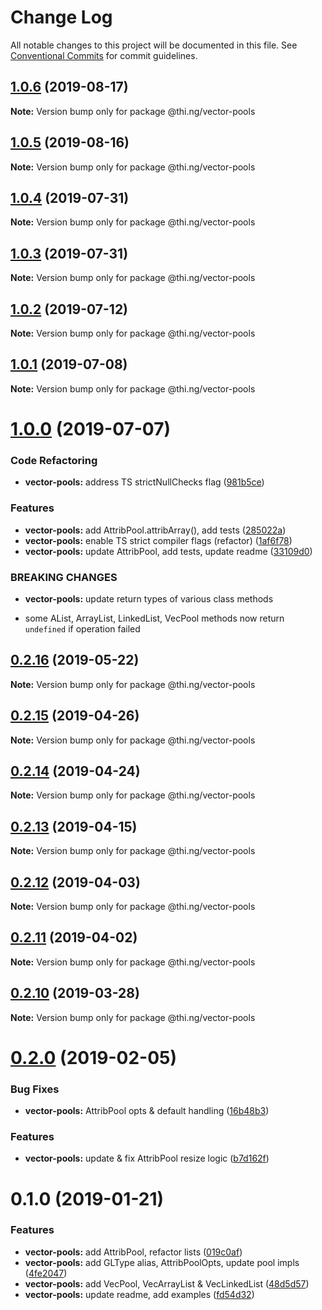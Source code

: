 # Change Log

All notable changes to this project will be documented in this file.
See [Conventional Commits](https://conventionalcommits.org) for commit guidelines.

## [1.0.6](https://github.com/thi-ng/umbrella/compare/@thi.ng/vector-pools@1.0.5...@thi.ng/vector-pools@1.0.6) (2019-08-17)

**Note:** Version bump only for package @thi.ng/vector-pools





## [1.0.5](https://github.com/thi-ng/umbrella/compare/@thi.ng/vector-pools@1.0.4...@thi.ng/vector-pools@1.0.5) (2019-08-16)

**Note:** Version bump only for package @thi.ng/vector-pools





## [1.0.4](https://github.com/thi-ng/umbrella/compare/@thi.ng/vector-pools@1.0.3...@thi.ng/vector-pools@1.0.4) (2019-07-31)

**Note:** Version bump only for package @thi.ng/vector-pools





## [1.0.3](https://github.com/thi-ng/umbrella/compare/@thi.ng/vector-pools@1.0.2...@thi.ng/vector-pools@1.0.3) (2019-07-31)

**Note:** Version bump only for package @thi.ng/vector-pools





## [1.0.2](https://github.com/thi-ng/umbrella/compare/@thi.ng/vector-pools@1.0.1...@thi.ng/vector-pools@1.0.2) (2019-07-12)

**Note:** Version bump only for package @thi.ng/vector-pools





## [1.0.1](https://github.com/thi-ng/umbrella/compare/@thi.ng/vector-pools@1.0.0...@thi.ng/vector-pools@1.0.1) (2019-07-08)

**Note:** Version bump only for package @thi.ng/vector-pools





# [1.0.0](https://github.com/thi-ng/umbrella/compare/@thi.ng/vector-pools@0.2.16...@thi.ng/vector-pools@1.0.0) (2019-07-07)


### Code Refactoring

* **vector-pools:** address TS strictNullChecks flag ([981b5ce](https://github.com/thi-ng/umbrella/commit/981b5ce))


### Features

* **vector-pools:** add AttribPool.attribArray(), add tests ([285022a](https://github.com/thi-ng/umbrella/commit/285022a))
* **vector-pools:** enable TS strict compiler flags (refactor) ([1af6f78](https://github.com/thi-ng/umbrella/commit/1af6f78))
* **vector-pools:** update AttribPool, add tests, update readme ([33109d0](https://github.com/thi-ng/umbrella/commit/33109d0))


### BREAKING CHANGES

* **vector-pools:** update return types of various class methods

- some AList, ArrayList, LinkedList, VecPool methods now return
  `undefined` if operation failed





## [0.2.16](https://github.com/thi-ng/umbrella/compare/@thi.ng/vector-pools@0.2.15...@thi.ng/vector-pools@0.2.16) (2019-05-22)

**Note:** Version bump only for package @thi.ng/vector-pools





## [0.2.15](https://github.com/thi-ng/umbrella/compare/@thi.ng/vector-pools@0.2.14...@thi.ng/vector-pools@0.2.15) (2019-04-26)

**Note:** Version bump only for package @thi.ng/vector-pools





## [0.2.14](https://github.com/thi-ng/umbrella/compare/@thi.ng/vector-pools@0.2.13...@thi.ng/vector-pools@0.2.14) (2019-04-24)

**Note:** Version bump only for package @thi.ng/vector-pools





## [0.2.13](https://github.com/thi-ng/umbrella/compare/@thi.ng/vector-pools@0.2.12...@thi.ng/vector-pools@0.2.13) (2019-04-15)

**Note:** Version bump only for package @thi.ng/vector-pools





## [0.2.12](https://github.com/thi-ng/umbrella/compare/@thi.ng/vector-pools@0.2.11...@thi.ng/vector-pools@0.2.12) (2019-04-03)

**Note:** Version bump only for package @thi.ng/vector-pools





## [0.2.11](https://github.com/thi-ng/umbrella/compare/@thi.ng/vector-pools@0.2.10...@thi.ng/vector-pools@0.2.11) (2019-04-02)

**Note:** Version bump only for package @thi.ng/vector-pools





## [0.2.10](https://github.com/thi-ng/umbrella/compare/@thi.ng/vector-pools@0.2.9...@thi.ng/vector-pools@0.2.10) (2019-03-28)

**Note:** Version bump only for package @thi.ng/vector-pools







# [0.2.0](https://github.com/thi-ng/umbrella/compare/@thi.ng/vector-pools@0.1.2...@thi.ng/vector-pools@0.2.0) (2019-02-05)


### Bug Fixes

* **vector-pools:** AttribPool opts & default handling ([16b48b3](https://github.com/thi-ng/umbrella/commit/16b48b3))


### Features

* **vector-pools:** update & fix AttribPool resize logic ([b7d162f](https://github.com/thi-ng/umbrella/commit/b7d162f))



# 0.1.0 (2019-01-21)


### Features

* **vector-pools:** add AttribPool, refactor lists ([019c0af](https://github.com/thi-ng/umbrella/commit/019c0af))
* **vector-pools:** add GLType alias, AttribPoolOpts, update pool impls ([4fe2047](https://github.com/thi-ng/umbrella/commit/4fe2047))
* **vector-pools:** add VecPool, VecArrayList & VecLinkedList ([48d5d57](https://github.com/thi-ng/umbrella/commit/48d5d57))
* **vector-pools:** update readme, add examples ([fd54d32](https://github.com/thi-ng/umbrella/commit/fd54d32))
